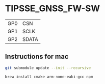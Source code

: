 # TIPSSE_GNSS_FW-SW

| | |
| -- | -- |
| GP0 | CSN |
| GP1 | SCLK |
| GP2 | SDATA |

## Instructions for mac

```bash
git submodule update --init --recursive
```

```bash
brew install cmake arm-none-eabi-gcc npm
```
